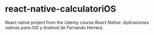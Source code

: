 # react-native-calculatoriOS

React native project from the Udemy course _React Native: Aplicaciones nativas para IOS y Android_ de Fernando Herrera.
